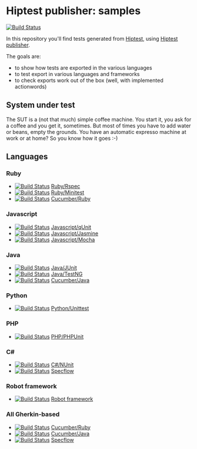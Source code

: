 Hiptest publisher: samples
=======================

[![Build Status](https://travis-ci.org/hiptest/hiptest-publisher-samples.svg)](https://travis-ci.org/hiptest/hiptest-publisher-samples)

In this repository you'll find tests generated from [Hiptest](https://hiptest.net), using [Hiptest publisher](https://github.com/hiptest/hiptest-publisher).

The goals are:

 * to show how tests are exported in the various languages
 * to test export in various languages and frameworks
 * to check exports work out of the box (well, with implemented actionwords)

System under test
------------------

The SUT is a (not that much) simple coffee machine. You start it, you ask for a coffee and you get it, sometimes. But most of times you have to add water or beans, empty the grounds. You have an automatic expresso machine at work or at home? So you know how it goes :-)

Languages
----------

### Ruby
 - [![Build Status](https://travis-ci.org/hiptest/hps-ruby-rspec.svg?branch=master)](https://travis-ci.org/hiptest/hps-ruby-rspec) [Ruby/Rspec](https://github.com/hiptest/hps-ruby-rspec)
 - [![Build Status](https://travis-ci.org/hiptest/hps-ruby-minitest.svg?branch=master)](https://travis-ci.org/hiptest/hps-ruby-minitest) [Ruby/Minitest](https://github.com/hiptest/hps-ruby-minitest)
 - [![Build Status](https://travis-ci.org/hiptest/hps-cucumber-ruby.svg?branch=master)](https://travis-ci.org/hiptest/hps-cucumber-ruby) [Cucumber/Ruby](https://github.com/hiptest/hps-cucumber-ruby) 


### Javascript
 - [![Build Status](https://travis-ci.org/hiptest/hps-javascript-qunit.svg?branch=master)](https://travis-ci.org/hiptest/hps-javascript-qunit) [Javascript/qUnit](https://github.com/hiptest/hps-javascript-qunit)
 - [![Build Status](https://travis-ci.org/hiptest/hps-javascript-jasmine.svg?branch=master)](https://travis-ci.org/hiptest/hps-javascript-jasmine) [Javascript/Jasmine](https://github.com/hiptest/hps-javascript-jasmine)
 - [![Build Status](https://travis-ci.org/hiptest/hps-javascript-mocha.svg?branch=master)](https://travis-ci.org/hiptest/hps-javascript-mocha) [Javascript/Mocha](https://github.com/hiptest/hps-javascript-mocha)

### Java
 - [![Build Status](https://travis-ci.org/hiptest/hps-java-junit.svg?branch=master)](https://travis-ci.org/hiptest/hps-java-junit) [Java/JUnit](https://github.com/hiptest/hps-java-junit)
 - [![Build Status](https://travis-ci.org/hiptest/hps-java-testng.svg?branch=master)](https://travis-ci.org/hiptest/hps-java-testng) [Java/TestNG](https://github.com/hiptest/hps-java-testng)
 - [![Build Status](https://travis-ci.org/hiptest/hps-cucumber-java.svg?branch=master)](https://travis-ci.org/hiptest/hps-cucumber-java) [Cucumber/Java](https://github.com/hiptest/hps-cucumber-java)

### Python
 - [![Build Status](https://travis-ci.org/hiptest/hps-python-unittest.svg?branch=master)](https://travis-ci.org/hiptest/hps-python-unittest) [Python/Unittest](https://github.com/hiptest/hps-python-unittest)

### PHP
 - [![Build Status](https://travis-ci.org/hiptest/hps-php-phpunit.svg?branch=master)](https://travis-ci.org/hiptest/hps-php-phpunit) [PHP/PHPUnit](https://github.com/hiptest/hps-php-phpunit)

### C# 

 - [![Build Status](https://travis-ci.org/hiptest/hps-csharp-nunit.svg?branch=master)](https://travis-ci.org/hiptest/hps-csharp-nunit) [C#/NUnit](https://github.com/hiptest/hps-csharp-nunit)
 - [![Build Status](https://travis-ci.org/hiptest/hps-specflow.svg?branch=master)](https://travis-ci.org/hiptest/hps-specflow) [Specflow](https://github.com/hiptest/hps-specflow)

### Robot framework

 - [![Build Status](https://travis-ci.org/hiptest/hps-robotframework.svg?branch=master)](https://travis-ci.org/hiptest/hps-robotframework) [Robot framework](https://github.com/hiptest/hps-robotframework)

### All Gherkin-based

 - [![Build Status](https://travis-ci.org/hiptest/hps-cucumber-ruby.svg?branch=master)](https://travis-ci.org/hiptest/hps-cucumber-ruby) [Cucumber/Ruby](https://github.com/hiptest/hps-cucumber-ruby) 
 - [![Build Status](https://travis-ci.org/hiptest/hps-cucumber-java.svg?branch=master)](https://travis-ci.org/hiptest/hps-cucumber-java) [Cucumber/Java](https://github.com/hiptest/hps-cucumber-java)
 - [![Build Status](https://travis-ci.org/hiptest/hps-specflow.svg?branch=master)](https://travis-ci.org/hiptest/hps-specflow) [Specflow](https://github.com/hiptest/hps-specflow)




